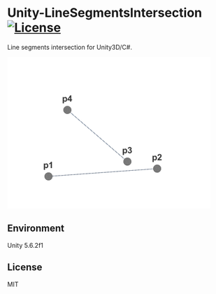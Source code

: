 # Unity-LineSegmentsIntersection [![License](https://img.shields.io/github/license/setchi/Unity-LineSegmentsIntersection.svg?style=flat-square)](LICENSE)

Line segments intersection for Unity3D/C#.

![screenshot](Documents/screencast.gif)

## Environment
Unity 5.6.2f1

## License
MIT
